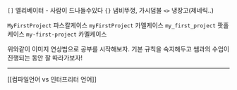 `[]` 엘리베이터 - 사람이 드나들수있다
`{}` 냄비뚜껑, 가시덤불
`<>` 냉장고(제네릭..)

`MyFirstProject` 파스칼케이스
`myFirstProject` 카멜케이스
`my_first_project` 팟홀케이스
`my-first-project` 카멜케이스


위와같이 이미지 연상법으로 공부를 시작해보자.
기본 규칙을 숙지해두고 쌤과의 수업이 진행되는 동안 잘 따라가보자!


---

[[컴파일언어 vs 인터프리터 언어]]